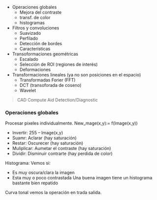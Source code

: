 - Operaciones globales
  - Mejora del contraste
  - transf. de color
  - histogramas
- Filtros y convoluciones
  - Suavizado
  - Perfilado
  - Detección de bordes
  - Características
- Transoformaciones geométricas
  - Escalado
  - Selección de ROI (regiones de interés)
  - Deformaciones
- Transformaciones lineales (ya no son posiciones en el espacio)
  - Transformadas Forier (FFT)
  - DCT (transoforada de coseno)
  - Wavelet

> CAD Compute Aid Detection/Diagnostic

### Operaciones globales

Procesar pixeles individualmente. New_mage(x,y):= f(Image(x,y))
- Invertir: 255 – Image(x,y)
- Suamr: Aclarar (hay saturación)
- Restar: Oscurecer (hay saturación)
- Muliplicar: Aumetar el contraste (hay saturación)
- Dividir: Disminuir contrarte (hay perdida de color)


Histograma: Vemos si:
- Es muy oscura/clara la imagen
- Esta muy o poco contrastada
Una buena imagen tiene un histograma bastante bien repatido

Curva tonal vemos la operación en trada salida.
